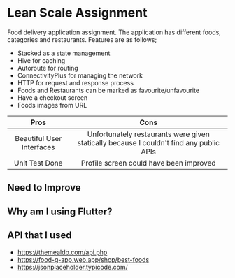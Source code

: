 # Lean Scale Assignment

Food delivery application assignment. The application has different foods, categories and restaurants. Features are as follows; 
 - Stacked as a state management
 - Hive for caching
 - Autoroute for routing
 - ConnectivityPlus for managing the network 
 - HTTP for request and response process
 - Foods and Restaurants can be marked as favourite/unfavourite
 - Have a checkout screen
 - Foods images from URL

| Pros | Cons  |
| :-----: | :-: | 
| Beautiful User Interfaces | Unfortunately restaurants were given statically because I couldn't find any public APIs| 
| Unit Test Done | Profile screen could have been improved| 

## Need to Improve


## Why am I using Flutter?

## API that I used
 - https://themealdb.com/api.php
 - https://food-g-app.web.app/shop/best-foods
 - https://jsonplaceholder.typicode.com/

